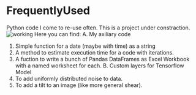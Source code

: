 # FrequentlyUsed
Python code I come to re-use often. This is a project under constraction. ![working](under-construction.png)
Here you can find:
A. My axiliary code
  1. Simple function for a date (maybe with time) as a string
  2. A method to estimate execution time for a code with iterations.
  3. A fuction to write a bunch of Pandas DataFrames as Excel Workbook with a named worksheet for each.
B. Custom layers for Tensorflow Model
   1. To add uniformly distributed noise to data.
   2. To add a tilt to an image (like more general shear).
